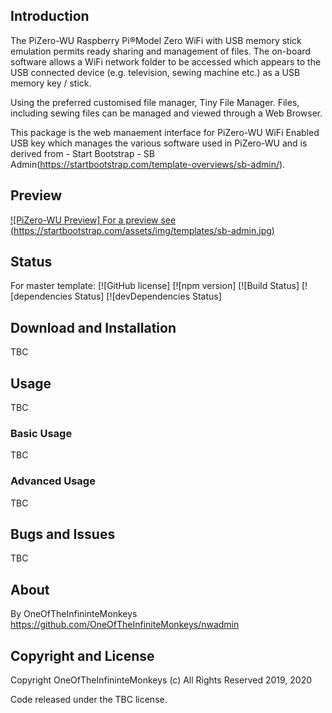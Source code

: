 ## Introduction

The PiZero-WU Raspberry Pi®Model Zero WiFi with USB memory stick emulation permits ready sharing and management of files. The on-board software allows a WiFi network folder to be accessed which appears to the USB connected device (e.g. television, sewing machine etc.) as a USB memory key / stick.

Using the preferred customised file manager, Tiny File Manager. Files, including sewing files can be managed and viewed through a Web Browser.

This package is the web manaement interface for PiZero-WU WiFi Enabled USB key which manages the various software used in PiZero-WU and is derived from - Start Bootstrap - SB Admin(https://startbootstrap.com/template-overviews/sb-admin/).


## Preview

[![PiZero-WU Preview] For a preview see (https://startbootstrap.com/assets/img/templates/sb-admin.jpg)](https://blackrockdigital.github.io/startbootstrap-sb-admin/)


## Status
For master template:
[![GitHub license]
[![npm version]
[![Build Status]
[![dependencies Status]
[![devDependencies Status]

## Download and Installation

TBC

## Usage
TBC 

### Basic Usage

TBC

### Advanced Usage

TBC


## Bugs and Issues

TBC

## About

By OneOfTheInfininteMonkeys
https://github.com/OneOfTheInfiniteMonkeys/nwadmin

## Copyright and License

Copyright OneOfTheInfininteMonkeys (c) All Rights Reserved 2019, 2020

Code released under the TBC license.
